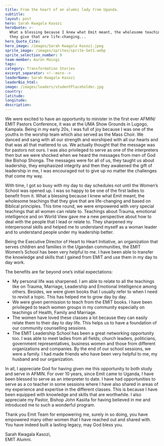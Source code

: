 ```yaml
---
title: From the heart of an alumni lady from Uganda.
subtitle:
layout: post
hero: Sarah Kwagala Kasozi
heroQuote: >-
  What a blessing because I knew what Emit meant, the wholesome teachings that
  they give that are life-changing...
hero_Quote_Cite:
hero_image: /images/Sarah Kwagala Kasozi.jpeg
sprite_image: /images/sprites/sprite-Set1.webp
sprite_selection_number: 9
team-member: Aaron Maingi
tags:
category: Transformation Stories
excerpt_separator: <!--more-->
leaderName: Sarah Kwagala Kasozi
leaderBio_html:
image: /images/leaders/studentPlaceholder.jpg
country:
latitude:
longitude:
description:
---
```


We were excited to have an opportunity to minister in the first ever AFMIN/ EMIT Pastors Conference, it was at the UMA Show Grounds in Lugogo, Kampala. Being in my early 20s, I was full of joy because I was one of the youths in the worship team which also served as the Mass Choir. We danced and sang with all our strength and worshiped with all our hearts and that was all that mattered to us. We actually thought that the message was for pastors not ours. I was also privileged to serve as one of the interpreters then but we were shocked when we heard the messages from men of God like Bishop Shonga. The messages were for all of us, they taught us about leadership, they emphasized integrity and then they awakened the gift of leadership in me, I was encouraged not to give up no matter the challenges that come my way.

With time, I got so busy with my day to day schedules not until the Women’s School was opened up. I was so happy to be one of the first ladies to benefit from it. What a blessing because I knew what Emit meant, the wholesome teachings that they give that are life-changing and based on Biblical principles. This time round, we were empowered with very special teachings that all women can relate to. Teachings about Trauma, emotional intelligence and on World View gave me a new perspective about how to deal with the people that I lead or relate to. They sharpened my interpersonal skills and helped me to understand myself as a woman leader and to understand people under my leadership better.

Being the Executive Director of Heart to Heart Initiative, an organization that serves children and families in the Ugandan communities, the EMIT Women’s School has been very helpful to me. I have been able to transfer the knowledge and skills that I gained from EMIT and use them in my day to day work.

The benefits are far beyond one’s initial expectations:

* My personal life was sharpened. I am able to relate to all the teachings like on Trauma, Marriage, Leadership and Emotional Intelligence among others. Besides, we were given books that I usually refer to when I need to revisit a topic. This has helped me to grow day by day.
* We were given permission to teach from the EMIT books. I have been privileged to teach women groups in my community especially on teachings of Health, Family and Marriage.
* The women have loved these classes a lot because they can easily relate them to their day to day life. This helps us to have a foundation of our community counselling sessions.
* The EMIT Leadership School has been a great networking opportunity too. I was able to meet ladies from all fields; church leaders, politicians, government representatives, business women and those from different organizations and companies. By the end of our school sessions, we were a family. I had made friends who have been very helpful to me, my husband and our organization.

In all, I appreciate God for having given me this opportunity to both study and serve in AFMIN. For over 10 years, since Emit came to Uganda, I have been blessed to serve as an interpreter to date. I have had opportunities to serve as a co teacher in some sessions where I have also shared in areas of my experience and expertise in the different classes. This is because I have been equipped with knowledge and skills that are worthwhile. I also appreciate my Pastor, Bishop John Kasiita for having believed in me and introduced me to such a wonderful program.

Thank you Emit Team for empowering me, surely in so doing, you have empowered many other women that I have reached out and shared with. You have indeed built a lasting legacy, may God bless you.

Sarah Kwagala Kasozi,<br>EMIT Alumni.